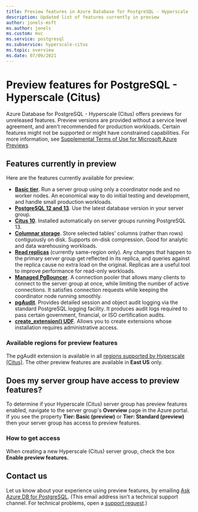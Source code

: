 ```yaml
---
title: Preview features in Azure Database for PostgreSQL - Hyperscale (Citus)
description: Updated list of features currently in preview
author: jonels-msft
ms.author: jonels
ms.custom: mvc
ms.service: postgresql
ms.subservice: hyperscale-citus
ms.topic: overview
ms.date: 07/09/2021
---
```


# Preview features for PostgreSQL - Hyperscale (Citus)

Azure Database for PostgreSQL - Hyperscale (Citus) offers
previews for unreleased features. Preview versions are provided
without a service level agreement, and aren't recommended for
production workloads. Certain features might not be supported or
might have constrained capabilities.  For more information, see
[Supplemental Terms of Use for Microsoft Azure
Previews](https://azure.microsoft.com/support/legal/preview-supplemental-terms/)

## Features currently in preview

Here are the features currently available for preview:

* **[Basic tier](concepts-hyperscale-tiers.md)**. Run a server
  group using only a coordinator node and no worker nodes. An
  economical way to do initial testing and development, and
  handle small production workloads.
* **[PostgreSQL 12 and 13](concepts-hyperscale-versions.md)**.
  Use the latest database version in your server group.
* **[Citus
  10](concepts-hyperscale-versions.md#citus-and-other-extension-versions)**.
  Installed automatically on server groups running PostgreSQL 13.
* **[Columnar storage](concepts-hyperscale-columnar.md)**.
  Store selected tables' columns (rather than rows) contiguously
  on disk. Supports on-disk compression. Good for analytic and
  data warehousing workloads.
* **[Read replicas](howto-hyperscale-read-replicas-portal.md)**
  (currently same-region only). Any changes that happen to the
  primary server group get reflected in its replica, and queries
  against the replica cause no extra load on the original.
  Replicas are a useful tool to improve performance for
  read-only workloads.
* **[Managed
  PgBouncer](concepts-hyperscale-connection-pool.md)**.
  A connection pooler that allows many clients to connect to
  the server group at once, while limiting the number of active
  connections. It satisfies connection requests while keeping
  the coordinator node running smoothly.
* **[pgAudit](concepts-hyperscale-audit.md)**. Provides detailed
  session and object audit logging via the standard PostgreSQL
  logging facility. It produces audit logs required to pass
  certain government, financial, or ISO certification audits.
* **[create_extension()
  UDF](concepts-hyperscale-extensions.md#use-postgresql-extensions)**.
  Allows you to create extensions whose installation requires
  administrative access.

### Available regions for preview features

The pgAudit extension is available in all [regions supported by
Hyperscale
(Citus)](concepts-hyperscale-configuration-options.md#regions).
The other preview features are available in **East US** only.

## Does my server group have access to preview features?

To determine if your Hyperscale (Citus) server group has preview features
enabled, navigate to the server group's **Overview** page in the Azure portal.
If you see the property **Tier: Basic (preview)** or **Tier: Standard
(preview)** then your server group has access to preview features.

### How to get access

When creating a new Hyperscale (Citus) server group, check
the box **Enable preview features.**

## Contact us

Let us know about your experience using preview features, by emailing [Ask
Azure DB for PostgreSQL](mailto:AskAzureDBforPostgreSQL@service.microsoft.com).
(This email address isn't a technical support channel. For technical problems,
open a [support
request](https://ms.portal.azure.com/#blade/Microsoft_Azure_Support/HelpAndSupportBlade/newsupportrequest).)
